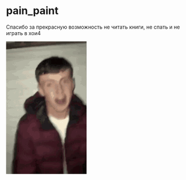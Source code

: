 # pain_paint
Спасибо за прекрасную возможность не читать книги, не спать и не играть в хои4

<img src="https://github.com/DanyaKrov/pain_paint/blob/main/average-fan-fan.gif" />
